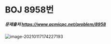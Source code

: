 # BOJ 8958번

##### 문제출처 https://www.acmicpc.net/problem/8958 

![image-20210117174227193](README.assets/image-20210117174227193.png)